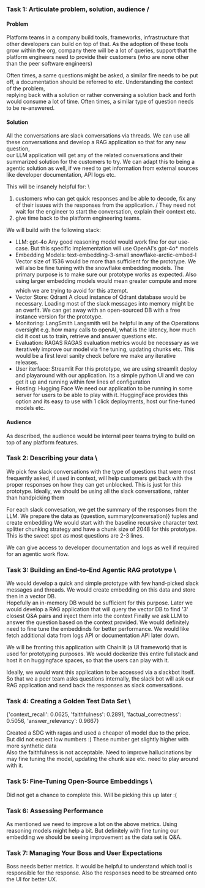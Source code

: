 

### Task 1: Articulate problem, solution, audience /

#### Problem

 Platform teams in a company build tools, frameworks, infrastructure that other developers can build on top of that. 
 As the adoption of these tools grow within the org, company there will be a lot of queries, support that the platform engineers 
 need to provide their customers (who are none other than the peer software engineers)  

 Often times, a same questions might be asked, a similar fire needs to be put off, a documentation should be referred to etc. Understanding the context of the problem,  
 replying back with a solution or rather conversing a solution back and forth would consume a lot of time. Often times, a similar type of question needs to be re-answered.

#### Solution

 All the conversations are slack conversations via threads. We can use all these conversations and develop a RAG application so that for any new question,  
our LLM application will get any of the related conversations and their summarized solution for the customers to try.
 We can adapt this to being a agentic solution as well, if we need to get information from external sources like developer documentation, API logs etc.

This will be insanely helpful for: \
 1) customers who can get quick responses and be able to decode, fix any of their issues with the responses from the application. /  They need not wait for the engineer to start the conversation, explain their context etc. 
 2) give time back to the platform engineering teams. 


We will build with the following stack: 

 * LLM: gpt-4o
 Any good reasoning model would work fine for our use-case. But this specific implementation will use OpenAI's gpt-4o* models 
 * Embedding Models: text-embedding-3-small snowflake-arctic-embed-l
 Vector size of 1536 would be more than sufficient for the prototype. We will also be fine tuning with the snowflake embedding models. The primary purpose is to make sure our prototype works as expected.
 Also using larger embedding models would mean greater compute and more $$$$ which we are trying to avoid for this attempt.
 * Vector Store: Qdrant
 A cloud instance of Qdrant database would be necessary. Loading most of the slack messages into memory might be an overfit. We can get away with an open-sourced DB with a free instance version for the prototype. 
 * Monitoring: LangSmith 
 Langsmith will be helpful in any of the Operations oversight e.g. how many calls to openAI, what is the latency, how much did it cost us to train, retrieve and answer questions etc. 
 * Evaluation: RAGAS
 RAGAS evaluation metrics would be necessary as we iteratively improve our model via fine tuning, updating chunks etc. This would be a first level sanity check before we make any iterative releases. 
 * User iterface: Streamlit
 For this prototype, we are using streamlit deploy and playaround with our application. Its a simple python UI and we can get it up and running within few lines of configuration 
 * Hosting: Hugging Face
 We need our application to be running in some server for users to be able to play with it. HuggingFace provides this option and its easy to use with 1 click deployments, host our fine-tuned models etc. 

#### Audience

 As described, the audience would be internal peer teams trying to build on top of any platform features.   


### Task 2: Describing your data \

We pick few slack conversations with the type of questions that were most frequently asked, if used in context, will help customers get back with the proper responses on how they can get unblocked.
This is just for this prototype. Ideally, we should be using all the slack conversations, rahter than handpicking them 

For each slack convesation, we get the summary of the responses from the LLM. We prepare the data as {question, summary(conversation)} tuples and create embedding
We would start with the baseline recursive character text splitter chunking strategy and have a chunk size of 2048 for this prototype. This is the sweet spot as most questions are 2-3 lines. 

We can give access to developer documentation and logs as well if required for an agentic work flow.


### Task 3: Building an End-to-End Agentic RAG prototype \

We would develop a quick and simple prototype with few hand-picked slack messages and threads. We would create embedding on this data and store then in a vector DB.  
Hopefully an in-memory DB would be sufficient for this purpose. Later we would develop a RAG application that will query the vector DB to find '3' closest Q&A pairs and inject them into the context
Finally we ask LLM to answer the question based on the context provided. We would definitely need to fine tune the embeddinds for better performance. 
We would like fetch additional data from logs API or documentation API later down.

We will be fronting this application with Chainlit (a UI framework) that is used for prototyping purposes. We would dockerize this entire fullstack and host it on huggingface spaces, so that the users can play with it. 

Ideally, we would want this application to be accessed via a slackbot itself. So that we a peer team asks questions internally, the slack bot will ask our RAG application and send back the responses as slack conversations. 


### Task 4: Creating a Golden Test Data Set \

{'context_recall': 0.0625, 'faithfulness': 0.2891, 'factual_correctness': 0.5056, 'answer_relevancy': 0.9667}

Created a SDG with ragas and used a cheaper o1 model due to the price. But did not expect low numbers :) These number get slightly higher with more synthetic data \
Also the faithfulness is not acceptable. Need to improve hallucinations by may fine tuning the model, updating the chunk size etc. need to play around with it. 


### Task 5: Fine-Tuning Open-Source Embeddings \ 

Did not get a chance to complete this. Will be picking this up later :( 

### Task 6: Assessing Performance 

As mentioned we need to improve a lot on the above metrics. Using reasoning models might help a bit. 
But definitely with fine tuning our embedding we should be seeing improvement as the data set is Q&A. 

### Task 7: Managing Your Boss and User Expectations

Boss needs better metrics. It would be helpful to understand which tool is responsible for the response. Also the responses need to be streamed onto the UI for better UX. 






